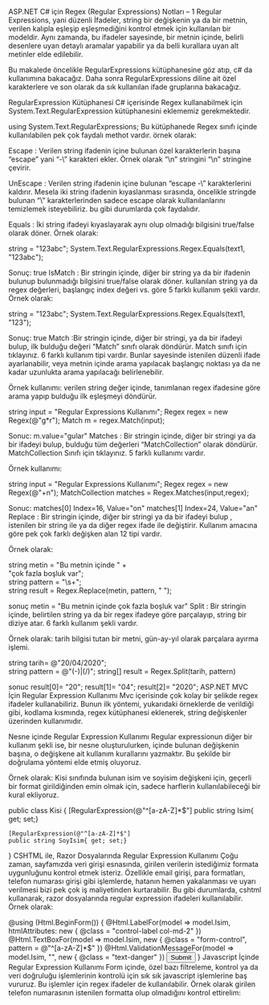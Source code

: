 ASP.NET C# için Regex (Regular Expressions) Notları – 1
Regular Expressions, yani  düzenli İfadeler, string bir değişkenin ya da bir metnin, verilen kalıpla eşleşip eşleşmediğini kontrol etmek için kullanılan bir modeldir. Aynı zamanda, bu ifadeler sayesinde, bir metnin içinde, belirli desenlere uyan detaylı aramalar yapabilir ya da belli kurallara uyan alt metinler elde edilebilir.

Bu makalede öncelikle RegularExpressions kütüphanesine göz atıp, c# da kullanımına bakacağız. Daha sonra RegularExpressions diline ait özel karakterlere ve son olarak da sık kullanılan ifade gruplarına bakacağız.

RegularExpression Kütüphanesi
C# içerisinde Regex kullanabilmek için  System.Text.RegularExpression kütüphanesini eklememiz gerekmektedir.

using System.Text.RegularExpressions; 
Bu kütüphanede Regex sınıfı içinde kullanılabilen pek çok faydalı methot vardır. örnek olarak:

Escape : Verilen string ifadenin içine bulunan özel karakterlerin başına “escape” yani “-\” karakteri ekler. Örnek olarak “\n” stringini “\\n” stringine çevirir.

UnEscape : Verilen string ifadenin içine bulunan “escape -\” karakterlerini kaldırır. Mesela iki string ifadenin kıyaslanması sırasında, öncelikle stringde bulunan “\” karakterlerinden sadece escape olarak kullanılanlarını temizlemek isteyebiliriz. bu gibi durumlarda çok faydalıdır.

Equals : İki string ifadeyi kıyaslayarak aynı olup olmadığı bilgisini true/false olarak döner. Örnek olarak:

string = "123abc";
System.Text.RegularExpressions.Regex.Equals(text1, "123abc");

Sonuç: true
IsMatch : Bir stringin içinde, diğer bir string ya da bir ifadenin bulunup bulunmadığı bilgisini true/false olarak döner. kullanılan string ya da regex değerleri, başlangıç index değeri vs. göre 5 farklı kullanım şekli vardır. Örnek olarak:

string = "123abc";
System.Text.RegularExpressions.Regex.Equals(text1, "123");

Sonuç: true
Match :Bir stringin içinde, diğer bir stringi, ya da bir ifadeyi bulup, ilk bulduğu değeri “Match” sınıfı olarak döndürür. Match sınıfı için tıklayınız. 6 farklı kullanım tipi vardır. Bunlar sayesinde istenilen düzenli ifade ayarlanabilir, veya metnin içinde arama yapılacak başlangıç noktası ya da ne kadar uzunlukta arama yapılacağı belirlenebilir.

Örnek kullanımı: verilen string değer içinde, tanımlanan regex ifadesine göre arama yapıp bulduğu ilk eşleşmeyi döndürür.

string input = "Regular Expressions Kullanımı";
      Regex regex = new Regex(@"g*r");
      Match m = regex.Match(input);

Sonuc: m.value="gular"
Matches : Bir stringin içinde, diğer bir stringi ya da bir ifadeyi bulup, bulduğu tüm değerleri “MatchCollection” olarak döndürür. MatchCollection Sınıfı için tıklayınız. 5 farklı kullanımı vardır.

Örnek kullanımı:

string input = "Regular Expressions Kullanımı";
      Regex regex = new Regex(@"+n");
      MatchCollection matches = Regex.Matches(input,regex);

Sonuc: matches[0] Index=16, Value="on"
       matches[1] Index=24, Value="an"
Replace : Bir stringin içinde, diğer bir stringi ya da bir ifadeyi bulup , istenilen bir string ile ya da diğer regex ifade ile değiştirir. Kullanım amacına göre pek çok farklı değişken alan 12 tipi vardır.

Örnek olarak:

 string  metin = "Bu    metnin  içinde     " +     
                 "çok    fazla   boşluk   var";      
 string pattern = "\\s+";      
 string result = Regex.Replace(metin, pattern, " "); 

 sonuç  metin = "Bu metnin içinde çok fazla boşluk var"
Split : Bir stringin içinde, belirtilen string ya da bir regex ifadeye göre parçalayıp, string bir diziye atar. 6 farklı kullanım şekli vardır.

Örnek olarak: tarih bilgisi tutan bir metni, gün-ay-yıl olarak parçalara ayırma işlemi.

 string tarih= @"20/04/2020";   
 string pattern = @"(-)|(/)";
 string[] result = Regex.Split(tarih, pattern)

  sonuc result[0]= "20";
        result[1]= "04";
        result[2]= "2020";
ASP.NET MVC İçin Regular Expression Kullanımı
Mvc içerisinde çok kolay bir şelikde regex ifadeler kullanabiliriz. Bunun ilk yöntemi, yukarıdaki örneklerde de verildiği gibi, kodlama kısmında, regex kütüphanesi eklenerek, string değişkenler üzerinden kullanımıdır.

Nesne içinde Regular Expression Kullanımı
Regular expressionun diğer bir kullanım şekli ise, bir nesne oluşturulurken, içinde bulunan değişkenin başına, o değişkene ait kullanım kurallarını yazmaktır. Bu şekilde bir doğrulama yöntemi elde etmiş oluyoruz.

Örnek olarak: Kisi sınıfında bulunan isim ve soyisim değişkeni için, geçerli bir format girildiğinden emin olmak için, sadece harflerin kullanılabileceği bir kural ekliyoruz.

public class Kisi
{
    [RegularExpression(@"^[a-zA-Z]*$"]
    public string Isim{ get; set;}

    [RegularExpression(@"^[a-zA-Z]*$"]
    public string SoyIsim{ get; set;}
}
CSHTML ile, Razor Dosyalarında Regular Expression Kullanımı
Çoğu zaman, sayfamızda veri girişi esnasında, girilen verilerin istediğimiz formata uygunluğunu kontrol etmek isteriz. Özellikle email girişi, para formatları, telefon numarası girişi gibi işlemlerde, hatanın hemen yakalanması ve uyarı verilmesi bizi pek çok iş maliyetinden kurtarabilir. Bu gibi durumlarda, cshtml kullanarak, razor dosyalarında regular expression ifadeleri kullanılabilir. Örnek olarak:

@using (Html.BeginForm())
        {
            @Html.LabelFor(model => model.Isim, htmlAttributes: new { @class = "control-label col-md-2" })
            @Html.TextBoxFor(model => model.Isim, new { @class = "form-control", pattern = @"^[a-zA-Z]*$"  })
            @Html.ValidationMessageFor(model => model.Isim, "", new { @class = "text-danger" })
            <input type="submit" value="Submit" />
        }
Javascript İçinde Regular Expression Kullanımı
Form içinde, özel bazı filtreleme, kontrol ya da veri doğruluğu işlemlerinin kontrolü için sık sık javascript işlemlerine baş vururuz. Bu işlemler için regex ifadeler de kullanılabilir. Örnek olarak girilen telefon numarasının istenilen formatta olup olmadığını kontrol ettirelim:

<script>
var pattern = /(?:\d{3}|\(\d{3}\))([-\/\.])\d{3}\1\d{4}/;
function testInfo(phoneInput) {
  var OK = pattern.ismatch(phoneInput.value);
  if (!OK) {
    alert(phoneInput.value + ' geçerli telefon numarası formatında değildir'); 
  } 
</script>
